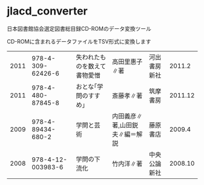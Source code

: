 # jlacd_converter

日本図書館協会選定図書総目録CD-ROMのデータ変換ツール


CD-ROMに含まれるデータファイルをTSV形式に変換します


|      |                   |                 |                  |        |         | 
|------|-------------------|-----------------|------------------|--------|---------| 
| 2011 | 978-4-309-62426-6 | 失われたものを数えて 書物愛憎 | 高田里惠子∥著          | 河出書房新社 | 2011.2  | 
| 2011 | 978-4-480-87845-8 | おとな｢学問のすすめ｣     | 斎藤孝∥著            | 筑摩書房   | 2011.12 | 
| 2009 | 978-4-89434-680-2 | 学問と芸術           | 内田義彦∥著,山田鋭夫∥編＝解説 | 藤原書店   | 2009.4  | 
| 2008 | 978-4-12-003983-6 | 学問の下流化          | 竹内洋∥著            | 中央公論新社 | 2008.10 | 
